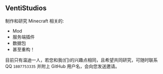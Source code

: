 ## VentiStudios
制作和研究 Minecraft 相关的:
- Mod
- 服务端插件
- 数据包
- 甚至重构！

目前只有温迪一人，若您和我(们)的兴趣点相同，且希望共同研究，可随时联系 QQ `1807753335` 并附上 GitHub 用户名，会向您发送邀请。
